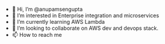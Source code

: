 - 👋 Hi, I’m @anupamsengupta
- 👀 I’m interested in Enterprise integration and microservices
- 🌱 I’m currently learning AWS Lambda
- 💞️ I’m looking to collaborate on AWS dev and devops stack.
- 📫 How to reach me 

<!---
anupamsengupta/anupamsengupta is a ✨ special ✨ repository because its `README.md` (this file) appears on your GitHub profile.
You can click the Preview link to take a look at your changes.
--->
